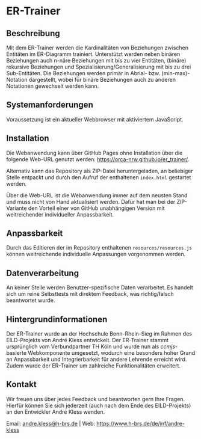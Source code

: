 # ER-Trainer

## Beschreibung
Mit dem ER-Trainer werden die Kardinalitäten von Beziehungen zwischen Entitäten im ER-Diagramm trainiert. Unterstützt werden neben binären Beziehungen auch n-näre Beziehungen mit bis zu vier Entitäten, (binäre) rekursive Beziehungen und Spezialisierung/Generalisierung mit bis zu drei Sub-Entitäten. Die Beziehungen werden primär in Abrial- bzw. (min-max)-Notation dargestellt, wobei für binäre Beziehungen auch zu anderen Notationen gewechselt werden kann.

## Systemanforderungen
Voraussetzung ist ein aktueller Webbrowser mit aktiviertem JavaScript.

## Installation
Die Webanwendung kann über GitHub Pages ohne Installation über die folgende Web-URL genutzt werden: https://orca-nrw.github.io/er_trainer/.

Alternativ kann das Repository als ZIP-Datei heruntergeladen, an beliebiger Stelle entpackt und durch den Aufruf der enthaltenen `index.html` gestartet werden.

Über die Web-URL ist die Webanwendung immer auf dem neusten Stand und muss nicht von Hand aktualisiert werden. Dafür hat man bei der ZIP-Variante den Vorteil einer von GitHub unabhängigen Version mit weitreichender individueller Anpassbarkeit.

## Anpassbarkeit
Durch das Editieren der im Repository enthaltenen `resources/resources.js` können weitreichende individuelle Anpassungen vorgenommen werden.

## Datenverarbeitung
An keiner Stelle werden Benutzer-spezifische Daten verarbeitet. Es handelt sich um reine Selbsttests mit direktem Feedback, was richtig/falsch beantwortet wurde.

## Hintergrundinformationen
Der ER-Trainer wurde an der Hochschule Bonn-Rhein-Sieg im Rahmen des EILD-Projekts von André Kless entwickelt. Der ER-Trainer stammt ursprünglich vom Verbundpartner TH Köln und wurde nun als _ccmjs_-basierte Webkomponente umgesetzt, wodurch eine besonders hoher Grand an Anpassbarkeit und Integrierbarkeit für andere Lehrende erreicht wird. Zudem wurde der ER-Trainer um zahlreiche Funktionalitäten erweitert.

## Kontakt
Wir freuen uns über jedes Feedback und beantworten gern Ihre Fragen. Hierfür können Sie sich jederzeit (auch nach dem Ende des EILD-Projekts) an den Entwickler André Kless wenden.

Email: andre.kless@h-brs.de | Web: https://www.h-brs.de/de/inf/andre-kless

